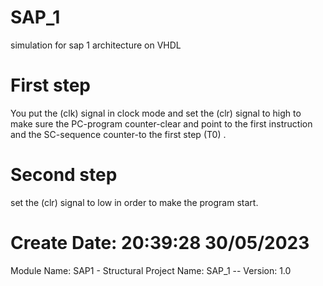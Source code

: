 # SAP_1
simulation for sap 1 architecture on VHDL

# First step  

You put the (clk) signal in clock mode and set the (clr) signal to high to make sure the PC-program counter-clear and point to the first instruction and the SC-sequence counter-to the first step (T0) . 

# Second step  

set the (clr) signal to low in order to make the program start.  

# Create Date:    20:39:28 30/05/2023 
 Module Name:    SAP1 - Structural 
 Project Name:   SAP_1
-- Version: 1.0 

